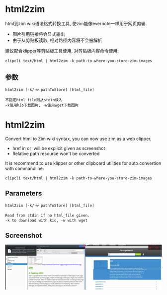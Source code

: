 html2zim
=======
html到zim wiki语法格式转换工具, 使zim能像evernote一样用于网页剪辑.

* 图片引用链接将会显式输出
* 由于从剪贴板读取, 相对路径内容将不会被解析

建议配合klipper等剪贴板工具使用, 对剪贴板内容命令使用:

    clipcli text/html | html2zim -k path-to-where-you-store-zim-images
    
参数
-----

    html2zim [-k/-w pathToStore] [html_file]
    
    不指定html_file则从stdin读入
    -k使用kio下载图片, -w使用wget下载图片

html2zim
=======
Convert html to Zim wiki syntax, you can now use zim as a web clipper.

* href in <img>or <a><img></img> will be explicit given as screenshot
* Relative path resource won't be converted

It is recommend to use klipper or other clipboard utilities for auto convertion with commandline:

    clipcli text/html | html2zim -k path-to-where-you-store-zim-images
    
Parameters
-----

    html2zim [-k/-w pathToStore] [html_file]
    
    Read from stdin if no html_file given.
    -k to download with kio, -w with wget
    
    
Screenshot
----
![Screenshot](./ss.png)
